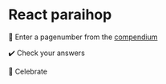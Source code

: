 # React paraihop

:page_with_curl: Enter a pagenumber from the [compendium](https://fileadmin.cs.lth.se/pgk/compendium.pdf)

:heavy_check_mark: Check your answers

:confetti_ball: Celebrate
